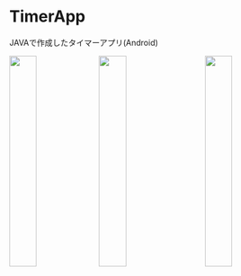 # TimerApp
JAVAで作成したタイマーアプリ(Android)

<a><img src="https://i.imgur.com/agyTaJF.png" width="31%" align="left"></a>
<a><img src="https://i.imgur.com/3Jn3JiA.png" width="31%" align="middle"></a>
<a><img src="https://i.imgur.com/Oq2xkA3.png" width="31%" align="right"></a>
